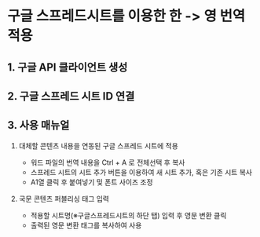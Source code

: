 # 구글 스프레드시트를 이용한 한 -> 영 번역 적용


## 1. 구글 API 클라이언트 생성


## 2. 구글 스프레드 시트 ID 연결


## 3. 사용 매뉴얼
1. 대체할 콘텐츠 내용을 연동된 구글 스프레드 시트에 적용
   * 워드 파일의 번역 내용을 Ctrl + A 로 전체선택 후 복사
   * 스프레드 시트의 시트 추가 버튼을 이용하여 새 시트 추가, 혹은 기존 시트 복사
   * A1열 클릭 후 붙여넣기 및 폰트 사이즈 조정


2. 국문 콘텐츠 퍼블리싱 태그 입력
   * 적용할 시트명(※구글스프레드시트의 하단 탭) 입력 후 영문 변환 클릭
   * 출력된 영문 변환 태그를 복사하여 사용
